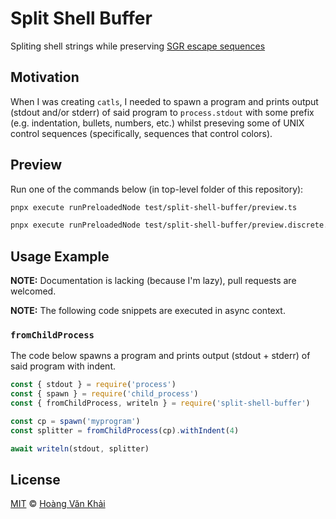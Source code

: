 # Split Shell Buffer

Spliting shell strings while preserving [SGR escape sequences](https://en.wikipedia.org/wiki/ANSI_escape_code#SGR_(Select_Graphic_Rendition)_parameters)

## Motivation

When I was creating `catls`, I needed to spawn a program and prints output (stdout and/or stderr) of said program to `process.stdout` with some prefix (e.g. indentation, bullets, numbers, etc.) whilst preseving some of UNIX control sequences (specifically, sequences that control colors).

## Preview

Run one of the commands below (in top-level folder of this repository):

```sh
pnpx execute runPreloadedNode test/split-shell-buffer/preview.ts
```

```sh
pnpx execute runPreloadedNode test/split-shell-buffer/preview.discrete.ts
```

## Usage Example

**NOTE:** Documentation is lacking (because I'm lazy), pull requests are welcomed.

**NOTE:** The following code snippets are executed in async context.

### `fromChildProcess`

The code below spawns a program and prints output (stdout + stderr) of said program with indent.

```javascript
const { stdout } = require('process')
const { spawn } = require('child_process')
const { fromChildProcess, writeln } = require('split-shell-buffer')

const cp = spawn('myprogram')
const splitter = fromChildProcess(cp).withIndent(4)

await writeln(stdout, splitter)
```

## License

[MIT](https://git.io/fxKXN) © [Hoàng Văn Khải](https://github.com/KSXGitHub)
